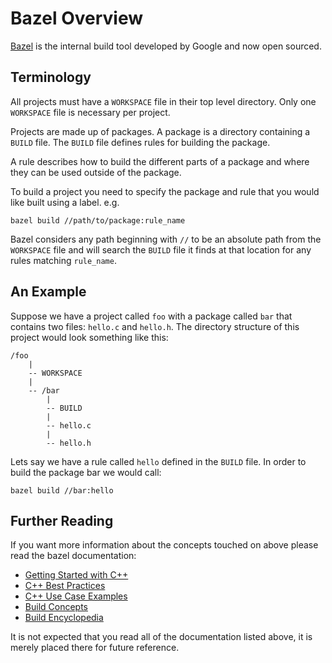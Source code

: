 # Bazel Overview
[Bazel](https://bazel.build/) is the internal build tool developed by Google and now open sourced.
## Terminology
All projects must have a `WORKSPACE` file in their top level directory. Only one `WORKSPACE` file is necessary per project.

Projects are made up of packages. A package is a directory containing a `BUILD` file. The `BUILD` file defines rules for building the package.

A rule describes how to build the different parts of a package and where they can be used outside of the package.

To build a project you need to specify the package and rule that you would like built using a label. e.g.
```
bazel build //path/to/package:rule_name
```
Bazel considers any path beginning with `//` to be an absolute path from the `WORKSPACE` file and will search the `BUILD` file it finds at that location for any rules matching `rule_name`.

## An Example
Suppose we have a project called `foo` with a package called `bar` that contains two files: `hello.c` and `hello.h`. The directory structure of this project would look something like this:
```
/foo
    |
    -- WORKSPACE
    |
    -- /bar
        |
        -- BUILD
        |
        -- hello.c
        |
        -- hello.h
```

Lets say we have a rule called `hello` defined in the `BUILD` file. In order to build the package bar we would call:
```
bazel build //bar:hello
```

## Further Reading
If you want more information about the concepts touched on above please read the bazel documentation:

* [Getting Started with C++](https://docs.bazel.build/versions/master/tutorial/cpp.html)
* [C++ Best Practices](https://docs.bazel.build/versions/master/bazel-and-cpp.html)
* [C++ Use Case Examples](https://docs.bazel.build/versions/master/cpp-use-cases.html)
* [Build Concepts](https://docs.bazel.build/versions/master/build-ref.html)
* [Build Encyclopedia](https://docs.bazel.build/versions/master/be/overview.html)

It is not expected that you read all of the documentation listed above, it is merely placed there for future reference.

